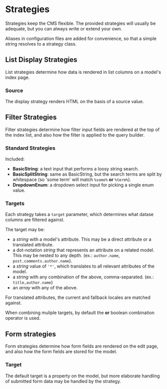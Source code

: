 # Strategies

Strategies keep the CMS flexible. The provided strategies will usually be adequate, but you can always write or extend your own.

Aliases in configuration files are added for convenience, so that a simple string resolves to a strategy class.


## List Display Strategies

List strategies determine how data is rendered in list columns on a model's index page.
 
### Source 

The display strategy renders HTML on the basis of a source value.



## Filter Strategies

Filter strategies determine how filter input fields are rendered at the top of the index list, and also how the filter is applied to the query builder.

### Standard Strategies

Included:

- **BasicString**: a text input that performs a loosy string search.
- **BasicSplitString**: same as BasicString, but the search terms are split by whitespace (so 'some term' will match `%some%` **or** `%term%`).
- **DropdownEnum**: a dropdown select input for picking a single enum value. 

### Targets

Each strategy takes a `target` parameter, which determines what datase columns are filtered against.

The target may be:

- a *string* with a model's attribute. This may be a direct attribute or a translated attribute.
- a dot-notation *string* that represents an attribute on a related model. This may be nested to any depth. (ex.: `author.name`, `post.comments.author.name`).
- a *string* value of `'*'`, which translates to all relevant attributes of the model.
- a *string* with any combination of the above, comma-separated. (ex.: `title,author.name`)
- an *array* with any of the above.

For translated attributes, the current and fallback locales are matched against.

When combining muliple targets, by default the **or** boolean combination operator is used.


## Form strategies

Form strategies determine how form fields are rendered on the edit page, and also how the form fields are stored for the model.

### Target

The default target is a property on the model, but more elaborate handling of submitted form data may be handled by the strategy.

